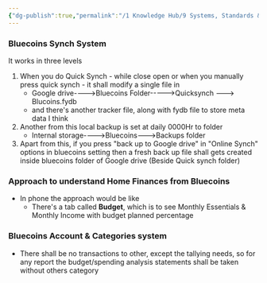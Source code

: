 ```yaml
---
{"dg-publish":true,"permalink":"/1 Knowledge Hub/9 Systems, Standards & Plans IN PLACE/3 Finance  SS&P/Bluecoins/Bluecoins System/","noteIcon":""}
---
```


### Bluecoins Synch System
It works in three levels
1. When you do Quick Synch - while close open or when you manually press quick synch - it shall modify a single file in 
	- Google drive---->Bluecoins Folder----->Quicksynch ---> Blucoins.fydb
	- and there's another tracker file, along with fydb file to store meta data I think
2. Another from this local backup is set at daily 0000Hr to folder
	- Internal storage---->Bluecoins--->Backups folder
3. Apart from this, if you press "back up to Google drive" in "Online Synch" options in bluecoins setting then a fresh back up file shall gets created inside bluecoins folder of Google drive (Beside Quick synch folder)
### Approach to understand Home Finances from Bluecoins
- In phone the approach would be like
	- There's a tab called **Budget**, which is to see Monthly Essentials & Monthly Income with budget planned percentage
### Bluecoins Account & Categories system
- There shall be no transactions to other, except the tallying needs, so for any report the budget/spending analysis statements shall be taken without others category
